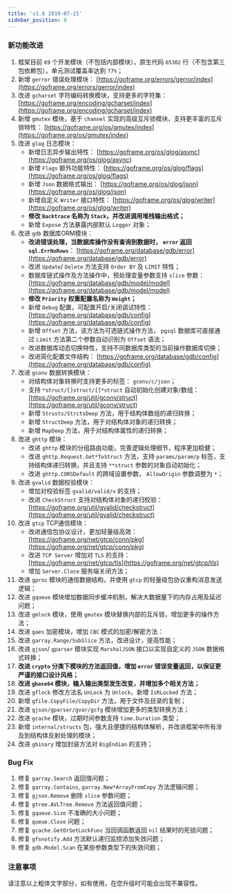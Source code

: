 ```yaml
---
title: 'v1.8 2019-07-15'
sidebar_position: 8
---
```


### 新功能改进

01. 框架目前 `69` 个开发模块（不包括内部模块），原生代码 `65302` 行（不包含第三包依赖包），单元测试覆盖率达到 `77%`；
02. 新增 `gerror` 错误处理模块： [https://goframe.org/errors/gerror/index](https://goframe.org/errors/gerror/index)
03. 改进 `gcharset` 字符编码转换模块，支持更多的字符集： [https://goframe.org/encoding/gcharset/index](https://goframe.org/encoding/gcharset/index)
04. 新增 `gmutex` 模块，基于 `channel` 实现的高级互斥锁模块，支持更丰富的互斥锁特性： [https://goframe.org/os/gmutex/index](https://goframe.org/os/gmutex/index)
05. 改进 `glog` 日志模块：
    - 新增日志异步输出特性： [https://goframe.org/os/glog/async](https://goframe.org/os/glog/async)
    - 新增 `Flags` 额外功能特性： [https://goframe.org/os/glog/flags](https://goframe.org/os/glog/flags)
    - 新增 `Json` 数据格式输出： [https://goframe.org/os/glog/json](https://goframe.org/os/glog/json)
    - 新增自定义 `Writer` 接口特性： [https://goframe.org/os/glog/writer](https://goframe.org/os/glog/writer)
    - **修改 `Backtrace` 名称为 `Stack`，并改进调用堆栈输出格式；**
    - 新增 `Expose` 方法暴露内部默认 `Logger` 对象；
06. 改进 `gdb` 数据库ORM模块：
    - **改进错误处理，当数据库操作没有查询到数据时， `error` 返回 `sql.ErrNoRows`**： [https://goframe.org/database/gdb/error](https://goframe.org/database/gdb/error)
    - 改进 `Update`/ `Delete` 方法支持 `Order BY` 及 `LIMIT` 特性；
    - 数据库链式操作及方法操作中，预处理变量参数支持 `slice` 参数： [https://goframe.org/database/gdb/model/model](https://goframe.org/database/gdb/model/model)
    - **修改 `Priority` 权重配置名称为 `Weight`；**
    - 新增 `Debug` 配置，可配置开启/关闭调试特性： [https://goframe.org/database/gdb/config](https://goframe.org/database/gdb/config)
    - 新增 `Offset` 方法，该方法为可选链式操作方法， `pgsql` 数据库可直接通过 `Limit` 方法第二个参数自动识别为 `Offset` 语法；
    - 改进数据库动态切换特性，支持不同数据库类型的当前操作数据库切换；
    - 改进简化配置文件结构： [https://goframe.org/database/gdb/config](https://goframe.org/database/gdb/config)
07. 改进 `gconv` 数据转换模块：
    - 对结构体对象转换时支持更多的标签： `gconv/c/json`；
    - 支持 `*struct/[]struct/[]*struct` 自动初始化创建对象/数组： [https://goframe.org/util/gconv/struct](https://goframe.org/util/gconv/struct)
    - 新增 `Strusts/StrctsDeep` 方法，用于结构体数组的递归转换；
    - 新增 `StructDeep` 方法，用于对结构体对象的递归转换；
    - 新增 `MapDeep` 方法，用于对结构体属性的递归转换；
08. 改进 `ghttp` 模块：
    - 改进 `ghttp` 模块的分组路由功能，完善逻辑处理细节，程序更加稳健；
    - 改进 `ghttp.Request.Get*ToStruct` 方法，支持 `params/param/p` 标签，支持结构体递归转换，并且支持 `**struct` 参数的对象自动初始化；
    - 改进 `ghttp.CORSDefault` 的跨域设置参数， `AllowOrigin` 参数调整为 `*`；
09. 改进 `gvalid` 数据校验模块：
    - 增加对校验标签 `gvalid/valid/v` 的支持；
    - 改进 `CheckStruct` 支持对结构体对象的递归校验： [https://goframe.org/util/gvalid/checkstruct](https://goframe.org/util/gvalid/checkstruct)
10. 改进 `gtcp` TCP通信模块：
    - 改进通信包协议设计，更加轻量级高效： [https://goframe.org/net/gtcp/conn/pkg](https://goframe.org/net/gtcp/conn/pkg)
    - 改进 `TCP Server` 增加对 `TLS` 的支持： [https://goframe.org/net/gtcp/tls](https://goframe.org/net/gtcp/tls)
    - 增加 `Server.Cloce` 服务端关闭方法；
11. 改进 `gproc` 模块的通信数据结构，并使用 `gtcp` 的轻量级包协议重构消息发送逻辑；
12. 改进 `gqueue` 模块增加数据同步缓冲机制，解决大数据量下的内存占用及延迟问题；
13. 改进 `gmlock` 模块，使用 `gmutex` 模块替换内部的互斥锁，增加更多的操作方法；
14. 改进 `gaes` 加密模块，增加 `CBC` 模式的加密/解密方法：
15. 改进 `garray.Range/SubSlice` 方法，改进设计，提高性能；
16. 改进 `gjson`/ `gparser` 模块实现 `MarshalJSON` 接口以实现自定义的 `JSON` 数据格式转换；
17. **改进 `crypto` 分类下模块的方法返回值，增加 `error` 错误变量返回，以保证更严谨的接口设计风格；**
18. **改进 `gbase64` 模块，输入输出类型发生改变，并增加多个相关方法；**
19. 改进 `gflock` 修改方法名 `UnLock` 为 `Unlock`，新增 `IsRLocked` 方法；
20. 新增 `gfile.CopyFile/CopyDir` 方法，用于文件及目录的复制；
21. 改进 `gjson/gparser/gvar/gcfg` 模块增加更多的类型转换方法；
22. 改进 `gcache` 模块，过期时间参数支持 `time.Duration` 类型；
23. 新增 `internal/structs` 包，强大且便捷的结构体解析，并改进框架中所有涉及到结构体反射处理的模块；
24. 改进 `gbinary` 增加封装方法对 `BigEndian` 的支持；

### Bug Fix

1. 修复 `garray.Search` 返回值问题；
2. 修复 `garray.Contains`, `garray.New*ArrayFromCopy` 方法逻辑问题；
3. 修复 `gjson.Remove` 删除 `slice` 参数问题；
4. 修复 `gtree.AVLTree.Remove` 方法返回值问题；
5. 修复 `gqueue.Size` 不准确的大小问题；
6. 修复 `queue.Close` 问题；
7. 修复 `gcache.GetOrSetLockFunc` 当回调函数返回 `nil` 结果时的死锁问题；
8. 修复 `gfsnotify.Add` 方法默认递归监控添加失效问题；
9. 修复 `gdb.Model.Scan` 在某些参数类型下的失效问题；

### 注意事项

请注意以上粗体文字部分，如有使用，在您升级时可能会出现不兼容性。